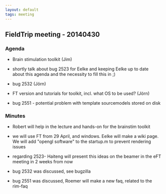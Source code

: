 ```yaml
---
layout: default
tags: meeting
---
```


## FieldTrip meeting - 20140430

### Agenda

*  Brain stimulation toolkit (Jim)

*  shortly talk about bug 2523 for Eelke and keeping Eelke up to date about this agenda and the necessity to fill this in ;)

*  bug 2532 (Jörn)

*  FT version and tutorials for toolkit, incl. what OS to be used? (Jörn)

*  bug 2551 - potential problem with template sourcemodels stored on disk

### Minutes

*  Robert will help in the lecture and hands-on for the brainstim toolkit

*  we will use FT from 29 April, and windows. Eelke will make a wiki page. We will add "opengl software" to the startup.m to prevent rendering issues

*  regarding 2523- Haiteng will present this ideas on the beamer in the eFT meeting in 2 weeks from now

*  bug 2532 was discussed, see bugzilla

*  bug 2551 was discussed, Roemer will make a new faq, related to the rim-faq
